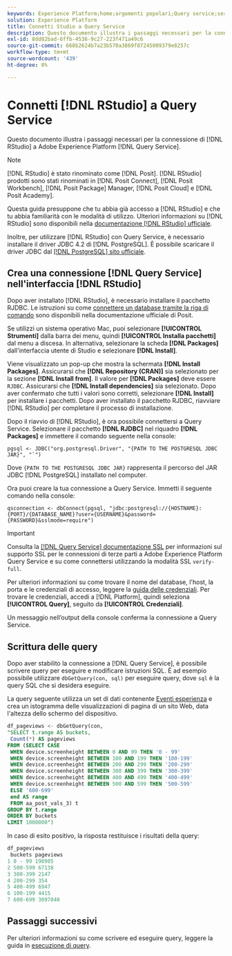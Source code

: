 ```yaml
---
keywords: Experience Platform;home;argomenti popolari;Query service;servizio query;RStudio;rstudio;connect to query service;
solution: Experience Platform
title: Connetti Studio a Query Service
description: Questo documento illustra i passaggi necessari per la connessione di R Studio a Adobe Experience Platform Query Service.
exl-id: 8dd82bad-6ffb-4536-9c27-223f471a49c6
source-git-commit: 668b2624b7a23b570a3869f87245009379e8257c
workflow-type: tm+mt
source-wordcount: '439'
ht-degree: 0%

---
```


# Connetti [!DNL RStudio] a Query Service

Questo documento illustra i passaggi necessari per la connessione di [!DNL RStudio] a Adobe Experience Platform [!DNL Query Service].

>[!NOTE]
>
> [!DNL RStudio] è stato rinominato come [!DNL Posit]. [!DNL RStudio] prodotti sono stati rinominati in [!DNL Posit Connect], [!DNL Posit Workbench], [!DNL Posit Package] Manager, [!DNL Posit Cloud] e [!DNL Posit Academy].
>
> Questa guida presuppone che tu abbia già accesso a [!DNL RStudio] e che tu abbia familiarità con le modalità di utilizzo. Ulteriori informazioni su [!DNL RStudio] sono disponibili nella [documentazione [!DNL RStudio] ufficiale](https://rstudio.com/products/rstudio/).
> 
> Inoltre, per utilizzare [!DNL RStudio] con Query Service, è necessario installare il driver JDBC 4.2 di [!DNL PostgreSQL]. È possibile scaricare il driver JDBC dal [[!DNL PostgreSQL] sito ufficiale](https://jdbc.postgresql.org/download/).

## Crea una connessione [!DNL Query Service] nell&#39;interfaccia [!DNL RStudio]

Dopo aver installato [!DNL RStudio], è necessario installare il pacchetto RJDBC. Le istruzioni su come [connettere un database tramite la riga di comando](https://solutions.posit.co/connections/db/best-practices/drivers/#connecting-to-a-database-in-r) sono disponibili nella documentazione ufficiale di Posit.

Se utilizzi un sistema operativo Mac, puoi selezionare **[!UICONTROL Strumenti]** dalla barra dei menu, quindi **[!UICONTROL Installa pacchetti]** dal menu a discesa. In alternativa, selezionare la scheda **[!DNL Packages]** dall&#39;interfaccia utente di Studio e selezionare **[!DNL Install]**.

Viene visualizzato un pop-up che mostra la schermata **[!DNL Install Packages]**. Assicurarsi che **[!DNL Repository (CRAN)]** sia selezionato per la sezione **[!DNL Install from]**. Il valore per **[!DNL Packages]** deve essere `RJDBC`. Assicurarsi che **[!DNL Install dependencies]** sia selezionato. Dopo aver confermato che tutti i valori sono corretti, selezionare **[!DNL Install]** per installare i pacchetti. Dopo aver installato il pacchetto RJDBC, riavviare [!DNL RStudio] per completare il processo di installazione.

Dopo il riavvio di [!DNL RStudio], è ora possibile connettersi a Query Service. Selezionare il pacchetto **[!DNL RJDBC]** nel riquadro **[!DNL Packages]** e immettere il comando seguente nella console:

```console
pgsql <- JDBC("org.postgresql.Driver", "{PATH TO THE POSTGRESQL JDBC JAR}", "`")
```

Dove `{PATH TO THE POSTGRESQL JDBC JAR}` rappresenta il percorso del JAR JDBC [!DNL PostgreSQL] installato nel computer.

Ora puoi creare la tua connessione a Query Service. Immetti il seguente comando nella console:

```console
qsconnection <- dbConnect(pgsql, "jdbc:postgresql://{HOSTNAME}:{PORT}/{DATABASE_NAME}?user={USERNAME}&password={PASSWORD}&sslmode=require")
```

>[!IMPORTANT]
>
>Consulta la [[!DNL Query Service] documentazione SSL](./ssl-modes.md) per informazioni sul supporto SSL per le connessioni di terze parti a Adobe Experience Platform Query Service e su come connettersi utilizzando la modalità SSL `verify-full`.

Per ulteriori informazioni su come trovare il nome del database, l&#39;host, la porta e le credenziali di accesso, leggere la [guida delle credenziali](../ui/credentials.md). Per trovare le credenziali, accedi a [!DNL Platform], quindi seleziona **[!UICONTROL Query]**, seguito da **[!UICONTROL Credenziali]**.

Un messaggio nell’output della console conferma la connessione a Query Service.

## Scrittura delle query

Dopo aver stabilito la connessione a [!DNL Query Service], è possibile scrivere query per eseguire e modificare istruzioni SQL. È ad esempio possibile utilizzare `dbGetQuery(con, sql)` per eseguire query, dove `sql` è la query SQL che si desidera eseguire.

La query seguente utilizza un set di dati contenente [Eventi esperienza](../../xdm/classes/experienceevent.md) e crea un istogramma delle visualizzazioni di pagina di un sito Web, data l&#39;altezza dello schermo del dispositivo.

```sql
df_pageviews <- dbGetQuery(con,
"SELECT t.range AS buckets, 
 Count(*) AS pageviews 
FROM (SELECT CASE 
 WHEN device.screenheight BETWEEN 0 AND 99 THEN '0 - 99' 
 WHEN device.screenheight BETWEEN 100 AND 199 THEN '100-199' 
 WHEN device.screenheight BETWEEN 200 AND 299 THEN '200-299' 
 WHEN device.screenheight BETWEEN 300 AND 399 THEN '300-399' 
 WHEN device.screenheight BETWEEN 400 AND 499 THEN '400-499' 
 WHEN device.screenheight BETWEEN 500 AND 599 THEN '500-599' 
 ELSE '600-699' 
 end AS range 
 FROM aa_post_vals_3) t 
GROUP BY t.range 
ORDER BY buckets 
LIMIT 1000000")
```

In caso di esito positivo, la risposta restituisce i risultati della query:

```r
df_pageviews
 buckets pageviews
1 0 - 99 198985
2 500-599 67138
3 300-399 2147
4 200-299 354
5 400-499 6947
6 100-199 4415
7 600-699 3097040
```

## Passaggi successivi

Per ulteriori informazioni su come scrivere ed eseguire query, leggere la guida in [esecuzione di query](../best-practices/writing-queries.md).
